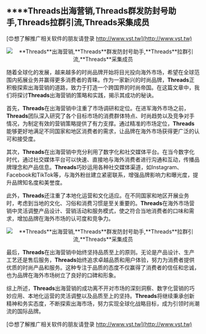 ## ****Threads**出海营销,**Threads**群发防封号助手,**Threads**拉群引流,**Threads**采集成员**

[😍想了解推广相关软件的朋友请登录 http://www.vst.tw](http://www.vst.tw)

 <center><img src="https://vst.tw/MP4/tuiguang/png/4.png" alt="**Threads**出海营销,**Threads**群发防封号助手,**Threads**拉群引流,**Threads**采集成员"></center>

随着全球化的发展，越来越多的时尚品牌开始将目光投向海外市场，希望在全球范围内拓展业务并赢得更多消费者的青睐。作为一家新兴的时尚品牌，**Threads**正积极探索出海营销的道路，致力于打造一个跨国界的时尚帝国。在这篇文章中，我们将探讨**Threads**出海营销的策略和实践，揭示其成功的秘诀。

首先，**Threads**在出海营销中注重了市场调研和定位。在进军海外市场之前，**Threads**团队深入研究了各个目标市场的消费群体特点、时尚趋势以及竞争对手情况，为制定有效的营销策略提供了有力支撑。通过精准的市场定位，**Threads**能够更好地满足不同国家和地区消费者的需求，让品牌在海外市场获得更广泛的认可和接受度。

其次，**Threads**在出海营销中充分利用了数字化和社交媒体平台。在当今数字化时代，通过社交媒体平台可以快速、直接地与海外消费者进行沟通和互动，传播品牌理念和产品信息。**Threads**巧妙运用各种社交媒体渠道，如Instagram、Facebook和TikTok等，与海外粉丝建立紧密联系，增强品牌影响力和曝光度，提升品牌知名度和美誉度。

此外，**Threads**还注重了本地化运营和文化适应。在不同国家和地区开展业务时，考虑到当地的文化、习俗和消费习惯是至关重要的。**Threads**在海外市场营销中灵活调整产品设计、营销活动和服务模式，使之符合当地消费者的口味和需求，增加品牌在海外市场的认可度和竞争力。

 <center><img src="https://vst.tw/MP4/tuiguang/png/0.png" alt="**Threads**出海营销,**Threads**群发防封号助手,**Threads**拉群引流,**Threads**采集成员"></center>

最后，**Threads**在出海营销中始终坚持品质至上的原则。无论是产品设计、生产工艺还是售后服务，**Threads**始终追求卓越品质和用户体验，努力为消费者提供优质的时尚产品和服务。这种专注于品质的态度不仅赢得了消费者的信任和忠诚，也为品牌在海外市场树立了良好的口碑和形象。

综上所述，**Threads**出海营销的成功离不开对市场的深刻洞察、数字化营销的巧妙应用、本地化运营的灵活调整以及品质至上的坚持。**Threads**将继续秉承创新精神和务实态度，不断探索出海市场，努力实现全球化战略目标，成为引领时尚潮流的国际品牌。

[😍想了解推广相关软件的朋友请登录 http://www.vst.tw](http://www.vst.tw)



